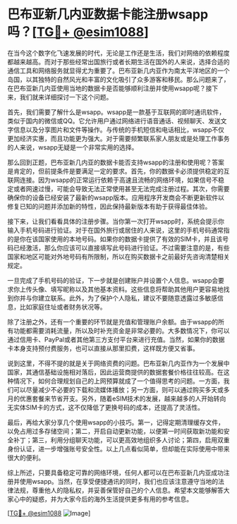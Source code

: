# 巴布亚新几内亚数据卡能注册wsapp吗？[[TG💪+ @esim1088](https://t.me/s/esim1088)]

在当今这个数字化飞速发展的时代，无论是工作还是生活，我们对网络的依赖程度都越来越高。而对于那些经常出国旅行或者长期生活在国外的人来说，选择合适的通信工具和网络服务就显得尤为重要了。巴布亚新几内亚作为南太平洋地区的一个岛国，以其独特的自然风光和丰富的文化吸引了众多游客和移民。那么问题来了，在巴布亚新几内亚使用当地的数据卡是否能够顺利注册并使用wsapp呢？接下来，我们就来详细探讨一下这个问题。

首先，我们需要了解什么是wsapp。wsapp是一款基于互联网的即时通讯软件，类似于国内的微信或QQ。它允许用户通过网络进行语音通话、视频聊天、发送文字信息以及分享图片和文件等操作。与传统的手机短信和电话相比，wsapp不仅更加经济实惠，而且功能更为强大。对于需要频繁联系家人朋友或是处理工作事务的人来说，wsapp无疑是一个非常实用的选择。

那么回到正题，巴布亚新几内亚的数据卡能否支持wsapp的注册和使用呢？答案是肯定的，但前提条件是要满足一定的要求。首先，你的数据卡必须提供稳定的互联网连接。因为wsapp的正常运行依赖于高速且流畅的网络环境，如果信号不稳定或者网速过慢，可能会导致无法正常使用甚至无法完成注册过程。其次，你需要确保你的设备已经安装了最新的wsapp版本。应用程序开发商会不断更新软件以修复已知的问题并添加新的特性，因此保持最新版本有助于获得最佳体验。

接下来，让我们看看具体的注册步骤。当你第一次打开wsapp时，系统会提示你输入手机号码进行验证。对于在国外旅行或居住的人来说，这里的手机号码通常指的是你在该国家使用的本地号码。如果你的数据卡提供了有效的SIM卡，并且该号码已经激活，那么你应该可以直接填写此号码进行验证。不过需要注意的是，有些国家和地区可能对外地号码有所限制，所以在购买数据卡之前最好先咨询清楚相关规定。

一旦完成了手机号码的验证，下一步就是创建账户并设置个人信息。wsapp会要求你上传头像、填写昵称以及其他基本资料。这些信息将帮助其他用户更容易地找到你并与你建立联系。此外，为了保护个人隐私，建议不要随意透露过多敏感信息，比如家庭住址或者财务状况等。

除了注册之外，还有一个重要的环节就是充值和管理账户余额。由于wsapp的所有功能都需要消耗流量，所以及时补充资金是非常必要的。大多数情况下，你可以通过信用卡、PayPal或者其他第三方支付平台来进行充值。当然，如果你的数据卡本身支持预付费服务，也可以直接从那里扣费，这样既方便又省事。

说到这里，不得不提的就是关于网络资费的问题。巴布亚新几内亚作为一个发展中国家，其通信基础设施相对落后，因此运营商提供的数据套餐价格往往较高。在这种情况下，如何合理规划自己的上网预算就成了一个值得思考的问题。一方面，我们可以尽量减少不必要的下载和流媒体播放；另一方面，则可以通过购买多天或多月的优惠套餐来节省开支。另外，随着eSIM技术的发展，越来越多的人开始转向无实体SIM卡的方式，这不仅降低了更换号码的成本，还提高了灵活性。

最后，再给大家分享几个使用wsapp的小技巧。第一，记得定期清理缓存文件，以免占用过多存储空间；第二，开启自动更新功能，以便第一时间获取新功能和安全补丁；第三，利用分组聊天功能，可以更高效地组织多人讨论；第四，启用双重身份认证，进一步增强账号安全性。以上几点看似简单，但却能在实际使用中带来很大的便利。

综上所述，只要具备稳定可靠的网络环境，任何人都可以在巴布亚新几内亚成功注册并使用wsapp。当然，在享受便捷通讯的同时，我们也应该注意遵守当地的法律法规，尊重他人的隐私权，并妥善保管好自己的个人信息。希望本文能够解答大家心中的疑惑，并为大家今后的海外生活提供更多有用的参考信息。

[[TG💪+ @esim1088](https://t.me/s/esim1088) ![Image](https://i.postimg.cc/4NQfJmqS/Snipaste-2025-05-13-00-14-12.png)]